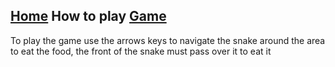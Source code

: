 ## [Home](https://hydra19.github.io) How to play [Game](https://hydra19.github.io/Game.html)
<p> To play the game use the arrows keys to navigate the snake around the area to eat the food, the front of the snake must pass over it to eat it  </P>
